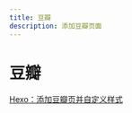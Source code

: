 ```yaml
---
title: 豆瓣
description: 添加豆瓣页面
---
```


# 豆瓣

[Hexo：添加豆瓣页并自定义样式](https://www.efu.me/posts/a2fcd92c.html)